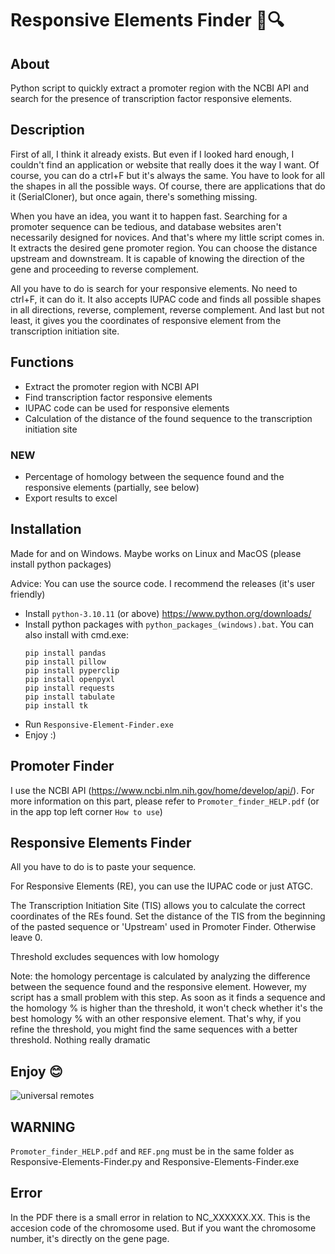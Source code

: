 # Responsive Elements Finder 🧬🔍

## About

Python script to quickly extract a promoter region with the NCBI API and search for the presence of transcription factor responsive elements.

## Description

First of all, I think it already exists. But even if I looked hard enough, I couldn't find an application or website that really does it the way I want. Of course, you can do a ctrl+F but it's always the same. You have to look for all the shapes in all the possible ways. Of course, there are applications that do it (SerialCloner), but once again, there's something missing. 

When you have an idea, you want it to happen fast. Searching for a promoter sequence can be tedious, and database websites aren't necessarily designed for novices. And that's where my little script comes in. It extracts the desired gene promoter region. You can choose the distance upstream and downstream. It is capable of knowing the direction of the gene and proceeding to reverse complement.

All you have to do is search for your responsive elements. No need to ctrl+F, it can do it. It also accepts IUPAC code and finds all possible shapes in all directions, reverse, complement, reverse complement. And last but not least, it gives you the coordinates of responsive element from the transcription initiation site.

## Functions
- Extract the promoter region with NCBI API
- Find transcription factor responsive elements
- IUPAC code can be used for responsive elements
- Calculation of the distance of the found sequence to the transcription initiation site

### NEW
- Percentage of homology between the sequence found and the responsive elements (partially, see below)
- Export results to excel

## Installation
Made for and on Windows. Maybe works on Linux and MacOS (please install python packages)

Advice: You can use the source code. I recommend the releases (it's user friendly)

- Install ``python-3.10.11`` (or above) https://www.python.org/downloads/
- Install python packages with ``python_packages_(windows).bat``. You can also install with cmd.exe:
    ```shell
    pip install pandas
    pip install pillow
    pip install pyperclip
    pip install openpyxl
    pip install requests
    pip install tabulate
    pip install tk
    ```
- Run ``Responsive-Element-Finder.exe``
- Enjoy :)

## Promoter Finder

I use the NCBI API (https://www.ncbi.nlm.nih.gov/home/develop/api/). For more information on this part, please refer to ``Promoter_finder_HELP.pdf`` (or in the app top left corner ``How to use``)

## Responsive Elements Finder

All you have to do is to paste  your sequence.

For Responsive Elements (RE), you can use the IUPAC code or just ATGC.

The Transcription Initiation Site (TIS) allows you to calculate the correct coordinates of the REs found. Set the distance of the TIS from the beginning of the pasted sequence or 'Upstream' used in Promoter Finder. Otherwise leave 0.

Threshold excludes sequences with low homology

Note: the homology percentage is calculated by analyzing the difference between the sequence found and the responsive element. However, my script has a small problem with this step. As soon as it finds a sequence and the homology % is higher than the threshold, it won't check whether it's the best homology % with an other responsive element. That's why, if you refine the threshold, you might find the same sequences with a better threshold. Nothing really dramatic

## Enjoy 😊

![universal remotes](https://raw.githubusercontent.com/Jumitti/Responsive-Elements-Finder/main/img/Responsive%20Elements%20Finder-v2.png)

## WARNING

``Promoter_finder_HELP.pdf`` and ``REF.png`` must be in the same folder as Responsive-Elements-Finder.py and Responsive-Elements-Finder.exe

## Error

In the PDF there is a small error in relation to NC_XXXXXX.XX. This is the accesion code of the chromosome used. But if you want the chromosome number, it's directly on the gene page.
